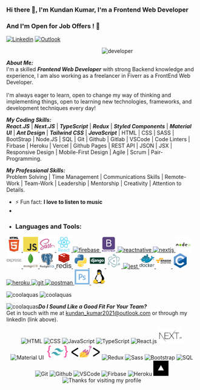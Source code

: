 ### Hi there 👋, I'm Kundan Kumar, I'm a Frontend Web Developer
### And I'm Open for Job Offers ! :tada: 
[![Linkedin](https://img.shields.io/badge/-LinkedIn-blue?style=flat&logo=Linkedin&logoColor=white)](https://linkedin.com/in/kundan-773)
[![Outlook](https://img.shields.io/badge/-Email-c14438?style=flat&logo=Gmail&logoColor=white)](mailto:kundan_kumar2021@outlook.com)


<img width="50%" align="right" alt="developer" src="https://image.freepik.com/free-vector/web-developer-works-laptop-horizontal-banner-with-young-programmer-job-colorful-illustration-flat-style_198278-423.jpg" />
<br>

***About Me:***<br>
I'm a skilled ***Frontend Web Developer*** with strong Backend knowledge and experience,  I am also working as a freelancer in Fiverr as a FrontEnd Web Developer. 
<br>
<br>
I'm always eager to learn, open to change my way of thinking and implementing things, open to learning new technologies, frameworks, and development techniques every day!
<br>

***My Coding Skills:***<br>
***React.JS*** | ***Next.JS*** | ***TypeScript*** | ***Redux*** | ***Styled Components*** | ***Material UI*** | ***Ant Design*** |  ***Tailwind CSS*** | ***JavaScript*** | HTML | CSS | SASS |  BootStrap | Node.JS | SQL | Git | Github | Gitlab | VSCode | Code Linters | Firbase | Heroku | Vercel | Github Pages | REST API | JSON | JSX | Responsive Design | Mobile-First Design | Agile | Scrum | Pair-Programming.

***My Professional Skills:***<br>
Problem Solving | Time Management | Communications Skills | Remote-Work | Team-Work | Leadership | Mentorship | Creativity | Attention to Details.
<br>
- ⚡ Fun fact: **I love to listen to music**
- 
- <h3 align="left">Languages and Tools:</h3>
<p align="left"> 
    <a href="https://www.w3.org/html/" target="_blank"> <img src="https://raw.githubusercontent.com/devicons/devicon/master/icons/html5/html5-original-wordmark.svg" alt="html5" width="40" height="40"/> </a> 
    <a href="https://developer.mozilla.org/en-US/docs/Web/JavaScript" target="_blank"> <img src="https://raw.githubusercontent.com/devicons/devicon/master/icons/javascript/javascript-original.svg" alt="javascript" width="40" height="40"/> </a> 
    <a href="https://sass-lang.com" target="_blank"> <img src="https://raw.githubusercontent.com/devicons/devicon/master/icons/sass/sass-original.svg" alt="sass" width="40" height="40"/> </a> 
    <a href="https://reactjs.org/" target="_blank"> <img src="https://raw.githubusercontent.com/devicons/devicon/master/icons/react/react-original-wordmark.svg" alt="react" width="40" height="40"/> </a> 
    <a href="https://firebase.google.com/" target="_blank"> <img src="https://www.vectorlogo.zone/logos/firebase/firebase-icon.svg" alt="firebase" width="40" height="40"/> </a> 
    <a href="https://getbootstrap.com" target="_blank"> <img src="https://raw.githubusercontent.com/devicons/devicon/master/icons/bootstrap/bootstrap-plain-wordmark.svg" alt="bootstrap" width="40" height="40"/> </a> 
    <a href="https://reactnative.dev/" target="_blank"> <img src="https://reactnative.dev/img/header_logo.svg" alt="reactnative" width="40" height="40"/> </a> 
    <a href="https://nextjs.org/" target="_blank"> <img src="https://cdn.worldvectorlogo.com/logos/nextjs-3.svg" alt="nextjs" width="40" height="40"/> </a> 
    <a href="https://nodejs.org" target="_blank"> <img src="https://raw.githubusercontent.com/devicons/devicon/master/icons/nodejs/nodejs-original-wordmark.svg" alt="nodejs" width="40" height="40"/> </a> 
    <a href="https://expressjs.com" target="_blank"> <img src="https://raw.githubusercontent.com/devicons/devicon/master/icons/express/express-original-wordmark.svg" alt="express" width="40" height="40"/> </a> 
    <a href="https://www.mongodb.com/" target="_blank"> <img src="https://raw.githubusercontent.com/devicons/devicon/master/icons/mongodb/mongodb-original-wordmark.svg" alt="mongodb" width="40" height="40"/> </a> 
    <a href="https://www.postgresql.org" target="_blank"> <img src="https://raw.githubusercontent.com/devicons/devicon/master/icons/postgresql/postgresql-original-wordmark.svg" alt="postgresql" width="40" height="40"/> </a> 
    <a href="https://redis.io" target="_blank"> <img src="https://raw.githubusercontent.com/devicons/devicon/master/icons/redis/redis-original-wordmark.svg" alt="redis" width="40" height="40"/> </a> 
    <a href="https://www.python.org" target="_blank"> <img src="https://raw.githubusercontent.com/devicons/devicon/master/icons/python/python-original.svg" alt="python" width="40" height="40"/> </a> 
    <a href="https://www.djangoproject.com/" target="_blank"> <img src="https://raw.githubusercontent.com/devicons/devicon/master/icons/django/django-original.svg" alt="django" width="40" height="40"/> </a> 
    <a href="https://www.electronjs.org" target="_blank"> <img src="https://raw.githubusercontent.com/devicons/devicon/master/icons/electron/electron-original.svg" alt="electron" width="40" height="40"/> </a> 
    <a href="https://jestjs.io" target="_blank"> <img src="https://www.vectorlogo.zone/logos/jestjsio/jestjsio-icon.svg" alt="jest" width="40" height="40"/> </a> 
    <a href="https://www.docker.com/" target="_blank"> <img src="https://raw.githubusercontent.com/devicons/devicon/master/icons/docker/docker-original-wordmark.svg" alt="docker" width="40" height="40"/> </a> 
    <a href="https://aws.amazon.com" target="_blank"> <img src="https://raw.githubusercontent.com/devicons/devicon/master/icons/amazonwebservices/amazonwebservices-original-wordmark.svg" alt="aws" width="40" height="40"/> </a> 
    <a href="https://www.cprogramming.com/" target="_blank"> <img src="https://raw.githubusercontent.com/devicons/devicon/master/icons/c/c-original.svg" alt="c" width="40" height="40"/> </a> 
    <a href="https://heroku.com" target="_blank"> <img src="https://www.vectorlogo.zone/logos/heroku/heroku-icon.svg" alt="heroku" width="40" height="40"/> </a> 
    <a href="https://git-scm.com/" target="_blank"> <img src="https://www.vectorlogo.zone/logos/git-scm/git-scm-icon.svg" alt="git" width="40" height="40"/> </a> 
    <a href="https://postman.com" target="_blank"> <img src="https://www.vectorlogo.zone/logos/getpostman/getpostman-icon.svg" alt="postman" width="40" height="40"/> </a> 
    <a href="https://www.photoshop.com/en" target="_blank"> <img src="https://raw.githubusercontent.com/devicons/devicon/master/icons/photoshop/photoshop-line.svg" alt="photoshop" width="40" height="40"/> </a> 
    <a href="https://www.linux.org/" target="_blank"> <img src="https://raw.githubusercontent.com/devicons/devicon/master/icons/linux/linux-original.svg" alt="linux" width="40" height="40"/> </a> 
</p>

<p>
  <img align="center" src="https://github-readme-stats.vercel.app/api?username=coolaquas&show_icons=true&locale=en" alt="coolaquas" />
  <img align="center" src="https://github-readme-streak-stats.herokuapp.com/?user=coolaquas&" alt="coolaquas" />
</p>
<p>
  <img align="left" src="https://github-readme-stats.vercel.app/api/top-langs?username=coolaquas&show_icons=true&locale=en&layout=compact" alt="coolaquas" />
 <div>
  

***Do I Sound Like a Good Fit For Your Team?***
<br>
Get in touch with me at kundan_kumar2021@outlook.com or through my linkedIn (link above).



<p align="center">
  <span align="center" class="d-flex">
    <img title="HTML" alt="HTML" height=40 src="https://www.w3.org/html/logo/downloads/HTML5_Badge_256.png">
    <img title="CSS" alt="CSS" height=40
      src="https://www.kindpng.com/picc/m/464-4640184_css3-png-download-css-icon-transparent-png.png">
    <img title="JavaScript" alt="JavaScript" height=40
      src="https://upload.wikimedia.org/wikipedia/commons/thumb/9/99/Unofficial_JavaScript_logo_2.svg/600px-Unofficial_JavaScript_logo_2.svg.png">
    <img title="TypeScript" alt="TypeScript" height=40
      src="https://upload.wikimedia.org/wikipedia/commons/thumb/4/4c/Typescript_logo_2020.svg/1024px-Typescript_logo_2020.svg.png">
    <img title="React.JS" alt="React.js" height=55 src="https://cdn.auth0.com/blog/react-js/react.png">
    <img title="Next.JS" alt="Next.js" height=40 src="https://github.com/AhmedTohamy01/AhmedTohamy01/blob/master/img/nextjs.jpg">
    <img title="Material UI" alt="Material UI" height=40 src="https://material-ui.com/static/logo_raw.svg">
    <img title="Tailwind CSS" alt="TailwindCSS" height=40 src="https://github.com/AhmedTohamy01/AhmedTohamy01/blob/master/img/tailwind.png">
    <img title="Styled-Components" alt="Styled Components" height=40 src="https://github.com/AhmedTohamy01/AhmedTohamy01/blob/master/img/styled-components2.png">
    <img title="Redux" alt="Redux" height=40 src="https://seeklogo.com/images/R/redux-logo-9CA6836C12-seeklogo.com.png">
    <img title="Sass" alt="Sass" height=40 src="https://sass-lang.com/assets/img/styleguide/color-1c4aab2b.png">
    <img title="Bootstrap" alt="Bootstrap" height=40
      src="https://upload.wikimedia.org/wikipedia/commons/thumb/b/b2/Bootstrap_logo.svg/480px-Bootstrap_logo.svg.png">
    <img title="SQL" alt="SQL" height=40
      src="https://e7.pngegg.com/pngimages/614/744/png-clipart-mysql-database-mariadb-dolphin-marine-mammal-animals.png">
    <img title="Git" alt="Git" height=40 src="https://git-scm.com/images/logos/downloads/Git-Icon-1788C.png">
    <img title="Github" alt="Github" height=40 src="https://cdn0.iconfinder.com/data/icons/octicons/1024/mark-github-512.png">
    <img title="VSCode" alt="VSCode" height=40 src="https://cdn.worldvectorlogo.com/logos/visual-studio-code-1.svg">
    <img title="Firebase" alt="Firbase" height=40 src="https://cdn.iconscout.com/icon/free/png-512/firebase-1-282796.png">
    <img title="Heroku" alt="Heroku" height=40 src="https://d29fhpw069ctt2.cloudfront.net/icon/image/38840/preview.svg">
    <img title="Vercel" alt="Vercel" height=40 src="https://github.com/AhmedTohamy01/AhmedTohamy01/blob/master/img/vercel.png">
  </span>
  <img height="120" alt="Thanks for visiting my profile" width="100%" src="https://github.com/dibyendu415/dibyendu415/blob/master/marquee.svg" />
</p>



